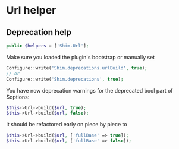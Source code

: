 # Url helper 

## Deprecation help

```php
public $helpers = ['Shim.Url'];
```

Make sure you loaded the plugin's bootstrap or manually set
```php
Configure::write('Shim.deprecations.urlBuild', true);
// or
Configure::write('Shim.deprecations', true);
```

You have now deprecation warnings for the deprecated bool part of $options:

```php
$this->Url->build($url, true);
$this->Url->build($url, false);
```

It should be refactored early on piece by piece to

```php
$this->Url->build($url, ['fullBase' => true]);
$this->Url->build($url, ['fullBase' => false]);
```
